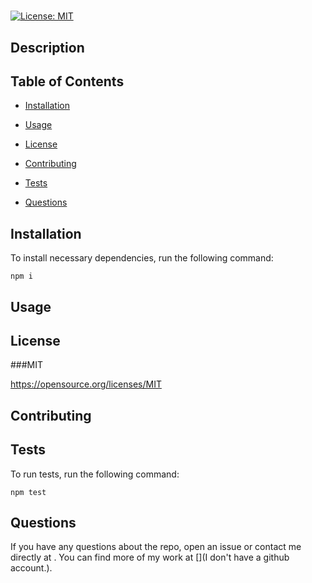 # 
[![License: MIT](https://img.shields.io/badge/License-MIT-yellow.svg)](https://opensource.org/licenses/MIT)

## Description



## Table of Contents 

* [Installation](#installation)

* [Usage](#usage)

* [License](#license)

* [Contributing](#contributing)

* [Tests](#tests)

* [Questions](#questions)

## Installation

To install necessary dependencies, run the following command:

```
npm i
```

## Usage



## License

###MIT

https://opensource.org/licenses/MIT
  
## Contributing



## Tests

To run tests, run the following command:

```
npm test
```

## Questions

If you have any questions about the repo, open an issue or contact me directly at . You can find more of my work at [](I don't have a github account.).
